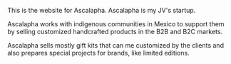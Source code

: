 This is the website for Ascalapha. Ascalapha is my JV's startup.

Ascalapha works with indigenous communities in Mexico to support them by selling customized handcrafted products in the B2B and B2C markets.

Ascalapha sells mostly gift kits that can me customized by the clients and also prepares special projects for brands, like limited editions. 
